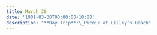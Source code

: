 ```yaml
---
title: March 30
date: '1901-03-30T00:00:00+10:00'
description: "**Day Trip**:\_Picnic at Lilley’s Beach"
---
```


